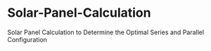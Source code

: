 # Solar-Panel-Calculation
Solar Panel Calculation to Determine the Optimal Series and Parallel Configuration
